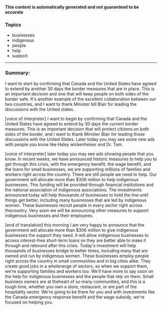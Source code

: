 **This content is automatically generated and not guaranteed to be accurate**

### Topics

- businesses
- indigenous
- people
- help
- support

---

### Summary:



I want to start by confirming that Canada and the United States have agreed to extend by another 30 days the border measures that are in place.
This is an important decision and one that will keep people on both sides of the border safe.
It's another example of the excellent collaboration between our two countries, and I want to thank Minister bill Blair for leading the discussions with the United states.
 

[voice of interpreter] I want to begin by confirming that Canada and the United States have agreed to extend by 30 days the current border measures.
This is an important decision that will protect citizens on both sides of the border, and I want to thank Minister Blair for leading those discussions with the United States.
Later today you may see some new ads with people you know like Haley wickenheiser and Dr. Tam.
 

[voice of interpreter] later today you may see ads showing people that you know.
In recent weeks, we have announced historic measures to help you to get through this crisis, with the emergency benefit, the wage benefit, and the loans for small businesses, we are supporting millions of families and workers right across the country.
There are still people we need to help.
Our government will allocate more than $306 million to help indigenous businesses.
This funding will be provided through financial institutions and the national association of indigenous associations.
The investments announced today will help thousands of businesses to hold the line until things get better, including many businesses that are led by indigenous women.
These businesses recruit people in every sector right across thecountry.
Very soon we will be announcing other measures to support indigenous businesses and their employees.


[end of translation] this morning I am very happy to announce that the government will allocate more than $306 million to give indigenous businesses the support they need.
It will allow indigenous businesses to access interest-free short-term loans so they are better able to make it through and rebound after this crisis.
Today's investment will help thousands of businesses bridge to better times, including many that are owned and run by indigenous women.
These businesses employ people right across the country in small communities and in big cities alike.
They create good jobs in a wholerange of sectors, so when we support them, we're supporting families and workers too.
We'll have more to say soon on the help for indigenous businesses and the people that rely on them.
Small business owners are at theheart of so many communities, and this is a tough time, whether you own a store, restaurant, or are part of the hospitality sector.
We're going to be there for you and with investments like the Canada emergency response benefit and the wage subsidy, we're focused on helping you.